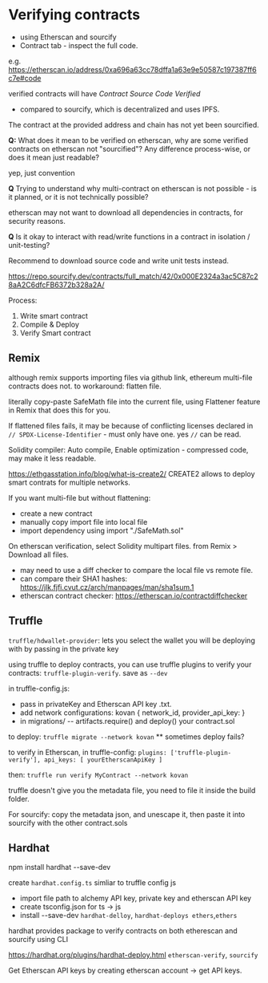 # Verifying contracts

- using Etherscan and sourcify
- Contract tab - inspect the full code.

e.g. https://etherscan.io/address/0xa696a63cc78dffa1a63e9e50587c197387ff6c7e#code

verified contracts will have *Contract Source Code Verified*

* compared to sourcify, which is decentralized and uses IPFS. 

The contract at the provided address and chain has not yet been sourcified.

**Q:** What does it mean to be verified on etherscan, why are some verified contracts on etherscan not "sourcified"? Any difference process-wise, or does it mean just readable?

yep, just convention

**Q** Trying to understand why multi-contract on etherscan is not possible - is it planned, or it is not technically possible?

etherscan may not want to download all dependencies in contracts, for security reasons.

**Q** Is it okay to interact with read/write functions in a contract in isolation / unit-testing?

Recommend to download source code and write unit tests instead.


https://repo.sourcify.dev/contracts/full_match/42/0x000E2324a3ac5C87c28aA2C6dfcFB6372b328a2A/

Process: 
1. Write smart contract
2. Compile & Deploy
3. Verify Smart contract


## Remix

although remix supports importing files via github link, ethereum multi-file contracts does not. to workaround: flatten file.

literally copy-paste SafeMath file into the current file, using Flattener feature in Remix that does this for you.

If flattened files fails, it may be because of conflicting licenses declared in `// SPDX-License-Identifier` - must only have one. yes `//` can be read.

Solidity compiler: Auto compile, Enable optimization - compressed code, may make it less readable.

https://ethgasstation.info/blog/what-is-create2/
CREATE2 allows to deploy smart contrats for multiple networks.

If you want multi-file but without flattening:
- create a new contract
- manually copy import file into local file
- import dependency using import "./SafeMath.sol"

On etherscan verification, select Solidity multipart files.
from Remix > Download all files.

- may need to use a diff checker to compare the local file vs remote file.
- can compare their SHA1 hashes: https://jlk.fjfi.cvut.cz/arch/manpages/man/sha1sum.1
- etherscan contract checker: https://etherscan.io/contractdiffchecker


## Truffle

`truffle/hdwallet-provider`: lets you select the wallet you will be deploying with by passing in the private key

using truffle to deploy contracts, you can use truffle plugins to verify your contracts: `truffle-plugin-verify`. save as `--dev`

in truffle-config.js:
- pass in privateKey and Etherscan API key .txt.
- add network configurations: kovan { network_id, provider_api_key: }
- in migrations/
-- artifacts.require() and deploy() your contract.sol

to deploy: `truffle migrate --network kovan`
** sometimes deploy fails?

to verify in Etherscan, in truffle-config:
`plugins: ['truffle-plugin-verify'],
api_keys: [ yourEtherscanApiKey ]
`

then: `truffle run verify MyContract --network kovan`

truffle doesn't give you the metadata file, you need to file it inside the build folder.

For sourcify: copy the metadata json, and unescape it, then paste it into sourcify with the other contract.sols


## Hardhat

npm install hardhat --save-dev

create `hardhat.config.ts`
simliar to truffle config js

- import file path to alchemy API key, private key and etherscan API key
- create tsconfig.json for ts -> js
- install --save-dev `hardhat-delloy`, `hardhat-deploys ethers`,`ethers`

hardhat provides package to verify contracts on both etherescan and sourcify using CLI

https://hardhat.org/plugins/hardhat-deploy.html
`etherscan-verify`, `sourcify`


Get Etherscan API keys by creating etherscan account -> get API keys.

